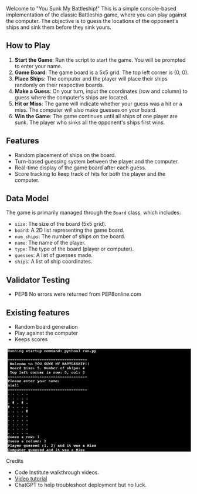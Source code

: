 Welcome to "You Sunk My Battleship!" This is a simple console-based implementation of the classic Battleship game, where you can play against the computer. The objective is to guess the locations of the opponent's ships and sink them before they sink yours.

## How to Play

1. **Start the Game**: Run the script to start the game. You will be prompted to enter your name.
2. **Game Board**: The game board is a 5x5 grid. The top left corner is (0, 0).
3. **Place Ships**: The computer and the player will place their ships randomly on their respective boards.
4. **Make a Guess**: On your turn, input the coordinates (row and column) to guess where the computer's ships are located.
5. **Hit or Miss**: The game will indicate whether your guess was a hit or a miss. The computer will also make guesses on your board.
6. **Win the Game**: The game continues until all ships of one player are sunk. The player who sinks all the opponent's ships first wins.

## Features

- Random placement of ships on the board.
- Turn-based guessing system between the player and the computer.
- Real-time display of the game board after each guess.
- Score tracking to keep track of hits for both the player and the computer.

## Data Model

The game is primarily managed through the `Board` class, which includes:

- `size`: The size of the board (5x5 grid).
- `board`: A 2D list representing the game board.
- `num_ships`: The number of ships on the board.
- `name`: The name of the player.
- `type`: The type of the board (player or computer).
- `guesses`: A list of guesses made.
- `ships`: A list of ship coordinates.


## Validator Testing
- PEP8
No errors were returned from PEP8online.com

## Existing features
- Random board generation
- Play against the computer
- Keeps scores

![Alt text](battleship.png)

Credits
- Code Institute walkthrough videos.
- [Video tutorial](https://www.youtube.com/watch?v=tF1WRCrd_HQ&t=6s)
- ChatGPT to help troubleshoot deployment but no luck.